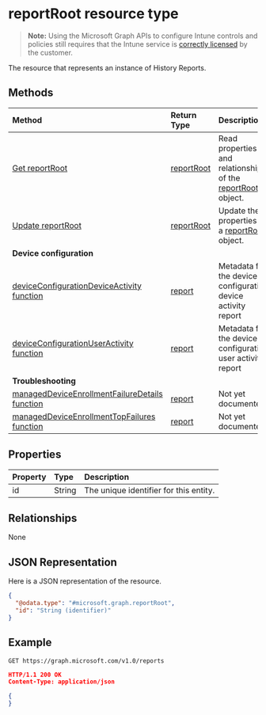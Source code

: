 # reportRoot resource type

> **Note:** Using the Microsoft Graph APIs to configure Intune controls and policies still requires that the Intune service is [correctly licensed](https://go.microsoft.com/fwlink/?linkid=839381) by the customer.

The resource that represents an instance of History Reports.
## Methods
|Method|Return Type|Description|
|:---|:---|:---|
|[Get reportRoot](../api/intune_shared_reportroot_get.md)|[reportRoot](../resources/intune_shared_reportroot.md)|Read properties and relationships of the [reportRoot](../resources/intune_shared_reportroot.md) object.|
|[Update reportRoot](../api/intune_shared_reportroot_update.md)|[reportRoot](../resources/intune_shared_reportroot.md)|Update the properties of a [reportRoot](../resources/intune_shared_reportroot.md) object.|
|**Device configuration**|
|[deviceConfigurationDeviceActivity function](../api/intune_shared_reportroot_deviceconfigurationdeviceactivity.md)|[report](../resources/intune_shared_report.md)|Metadata for the device configuration device activity report|
|[deviceConfigurationUserActivity function](../api/intune_shared_reportroot_deviceconfigurationuseractivity.md)|[report](../resources/intune_shared_report.md)|Metadata for the device configuration user activity report|
|**Troubleshooting**|
|[managedDeviceEnrollmentFailureDetails function](../api/intune_shared_reportroot_manageddeviceenrollmentfailuredetails.md)|[report](../resources/intune_shared_report.md)|Not yet documented.|
|[managedDeviceEnrollmentTopFailures function](../api/intune_shared_reportroot_manageddeviceenrollmenttopfailures.md)|[report](../resources/intune_shared_report.md)|Not yet documented.|


## Properties
|Property|Type|Description|
|:---|:---|:---|
|id|String|The unique identifier for this entity.|

## Relationships
None

## JSON Representation
Here is a JSON representation of the resource.
<!--{
  "blockType": "resource",
  "baseType": "microsoft.graph.entity",
  "keyProperty": "id",
  "@odata.type": "microsoft.graph.reportRoot"
}-->
``` json
{
  "@odata.type": "#microsoft.graph.reportRoot",
  "id": "String (identifier)"
}
```

## Example

<!--{"blockType": "request"}-->
```http
GET https://graph.microsoft.com/v1.0/reports
```

<!--{"blockType": "response", "truncated": true, "@odata.type": "microsoft.graph.reportRoot"}-->
```json
HTTP/1.1 200 OK
Content-Type: application/json

{
}
```